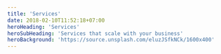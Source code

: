 ```yaml
---
title: 'Services'
date: 2018-02-10T11:52:18+07:00
heroHeading: 'Services'
heroSubHeading: 'Services that scale with your business'
heroBackground: 'https://source.unsplash.com/eluzJSfkNCk/1600x400'
---
```

